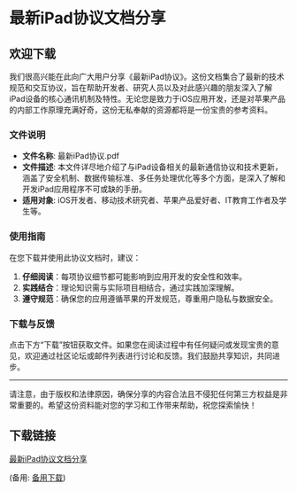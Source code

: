 # 最新iPad协议文档分享

## 欢迎下载

我们很高兴能在此向广大用户分享《最新iPad协议》。这份文档集合了最新的技术规范和交互协议，旨在帮助开发者、研究人员以及对此感兴趣的朋友深入了解iPad设备的核心通讯机制及特性。无论您是致力于iOS应用开发，还是对苹果产品的内部工作原理充满好奇，这份无私奉献的资源都将是一份宝贵的参考资料。

### 文件说明

- **文件名称**: 最新iPad协议.pdf
- **文件描述**: 本文件详尽地介绍了与iPad设备相关的最新通信协议和技术更新，涵盖了安全机制、数据传输标准、多任务处理优化等多个方面，是深入了解和开发iPad应用程序不可或缺的手册。
- **适用对象**: iOS开发者、移动技术研究者、苹果产品爱好者、IT教育工作者及学生等。

### 使用指南

在您下载并使用此协议文档时，建议：
1. **仔细阅读**：每项协议细节都可能影响到应用开发的安全性和效率。
2. **实践结合**：理论知识需与实际项目相结合，通过实践加深理解。
3. **遵守规范**：确保您的应用遵循苹果的开发规范，尊重用户隐私与数据安全。

### 下载与反馈

点击下方“下载”按钮获取文件。如果您在阅读过程中有任何疑问或发现宝贵的意见，欢迎通过社区论坛或邮件列表进行讨论和反馈。我们鼓励共享知识，共同进步。

---

请注意，由于版权和法律原因，确保分享的内容合法且不侵犯任何第三方权益是非常重要的。希望这份资料能对您的学习和工作带来帮助，祝您探索愉快！

## 下载链接
[最新iPad协议文档分享](https://pan.quark.cn/s/ee8ed2f1936a) 

(备用: [备用下载](https://pan.baidu.com/s/1z7iSGKT_3lwHJU32dlplZA?pwd=r8sm))
